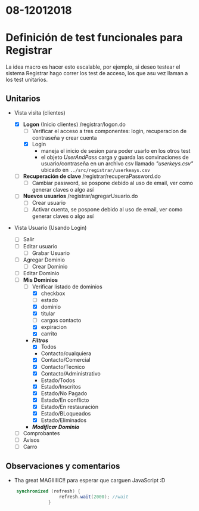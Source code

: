 # 08-12012018

# Definición de test funcionales para Registrar
La idea macro es hacer esto escalable, por ejemplo, si deseo testear el sistema Registrar hago correr los test de acceso, los que asu vez llaman a los test unitarios.

## Unitarios
- Vista visita (clientes)

	- [x] **Logon** (Inicio clientes) /registrar/logon.do
		- [ ] Verificar el acceso a tres componentes: login, recuperacion de contraseña y crear cuenta
		- [x] Login
			- maneja el inicio de sesion para poder usarlo en los otros test
			- el objeto _UserAndPass_ carga y guarda las convinaciones de usuario/contraseña en un archivo csv llamado _"userkeys.csv"_ ubicado en ```../src/registrar/userkeays.csv```


	- [ ] **Recuperación de clave** /registrar/recuperaPassword.do
		- [ ] Cambiar password, se pospone debido al uso de email, ver como generar claves o algo así
	- [ ] **Nuevos usuarios** /registrar/agregarUsuario.do
	  	- [ ] Crear usuario
	  	- [ ] Activar cuenta, se pospone debido al uso de email, ver como generar claves o algo así

- Vista Usuario (Usando Login)
	- [ ] Salir
	- [ ] Editar usuario
		- [ ] Grabar Usuario
	- [ ] Agregar Dominio
		- [ ] Crear Dominio
	- [ ] Editar Dominio
	- [ ] **Mis Dominios**
		- [ ] Verificar listado de dominios 
			- [x] checkbox
			- [ ] estado
			- [x] dominio
			- [x] titular
			- [ ] cargos contacto
			- [x] expiracion
			- [x] carrito
		- ***Filtros***
			- [x] Todos
			- Contacto/cualquiera
			- [x] Contacto/Comercial
			- [x] Contacto/Tecnico
			- [x] Contacto/Administrativo
			- Estado/Todos
			- [x] Estado/Inscritos
			- [x] Estado/No Pagado
			- [x] Estado/En conflicto
			- [x] Estado/En restauración
			- [x] Estado/BLoqueados
			- [x] Estado/Eliminados
		- ***Modificar Dominio***
	- [ ] Comprobantes
	- [ ] Avisos
	- [ ] Carro

## Observaciones y comentarios

- Tha great MAGIIIIIC!! para esperar que carguen JavaScript :D
```java
	synchronized (refresh) {
		            refresh.wait(2000); //wait
		        }
```
